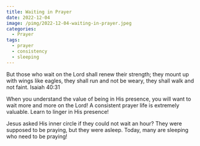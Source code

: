 ```yaml
---
title: Waiting in Prayer
date: 2022-12-04
image: /pimg/2022-12-04-waiting-in-prayer.jpeg
categories:
  - Prayer
tags:
  - prayer
  - consistency
  - sleeping
---
```


<p data-block-key="hmh3b">But those who wait on the Lord​ shall renew their strength; they mount up with wings like eagles, they shall run and not be weary, they shall walk and not faint. Isaiah 40:31</p><p data-block-key="t9bd">When you understand the value of being in His presence, you will want to wait more and more on the Lord! A consistent prayer life is extremely valuable. Learn to linger in His presence!</p><p data-block-key="erl5v">Jesus asked His inner circle if they could not wait an hour? They were supposed to be praying, but they were asleep. Today, many are sleeping who need to be praying! </p>

